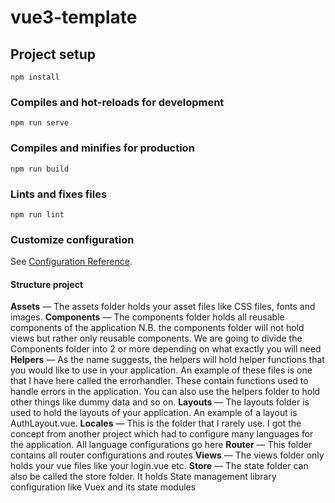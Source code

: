 # vue3-template

## Project setup

```
npm install
```

### Compiles and hot-reloads for development

```
npm run serve
```

### Compiles and minifies for production

```
npm run build
```

### Lints and fixes files

```
npm run lint
```

### Customize configuration

See [Configuration Reference](https://cli.vuejs.org/config/).

<h4>Structure project</h4>
<strong>Assets</strong> — The assets folder holds your asset files like CSS files, fonts and images.
<strong>Components</strong> — The components folder holds all reusable components of the application N.B. the components folder will not hold views but rather only reusable components. We are going to divide the Components folder into 2 or more depending on what exactly you will need
<strong>Helpers</strong> — As the name suggests, the helpers will hold helper functions that you would like to use in your application. An example of these files is one that I have here called the errorhandler. These contain functions used to handle errors in the application. You can also use the helpers folder to hold other things like dummy data and so on.
<strong>Layouts</strong> — The layouts folder is used to hold the layouts of your application. An example of a layout is AuthLayout.vue.
<strong>Locales</strong> — This is the folder that I rarely use. I got the concept from another project which had to configure many languages for the application. All language configurations go here
<strong>Router</strong> — This folder contains all router configurations and routes
<strong>Views</strong> — The views folder only holds your vue files like your login.vue etc.
<strong>Store</strong> — The state folder can also be called the store folder. It holds State management library configuration like Vuex and its state modules
